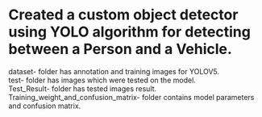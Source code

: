 # Created a custom object detector using YOLO algorithm for detecting between a Person and a Vehicle.  
dataset- folder has annotation and training images for YOLOV5.  
test- folder has images which were tested on the model.  
Test_Result- folder has tested images result.  
Training_weight_and_confusion_matrix- folder contains model parameters and confusion matrix.  
